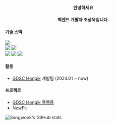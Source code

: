 <div style="text-align: center;">

#### 안녕하세요

#### 백엔드 개발자 조상욱입니다.

</div>

#### 기술 스택

<img src="https://img.shields.io/badge/Spring-47A248?style=flat-square&logo=spring&logoColor=white"> 
<br>
<img src="https://img.shields.io/badge/Java-00396?style=flat-square&logo=java&logoColor=white"> 
<img src="https://img.shields.io/badge/Python-3776AB?style=flat-square&logo=python&logoColor=white"> 
<br>
<img src="https://img.shields.io/badge/MySQL-4479A1?style=flat-square&logo=mysql&logoColor=white"> 
<img src="https://img.shields.io/badge/Postgresql-4169E1?style=flat-square&logo=postgresql&logoColor=white"> 
<img src="https://img.shields.io/badge/Redis-DC382D?style=flat-square&logo=redis&logoColor=white">

#### 활동

- [GDSC Hongik](https://github.com/GDSC-Hongik) 개발팀 (2024.01 ~ now)

#### 프로젝트

- [GDSC Hongik 플랫폼](https://github.com/GDSC-Hongik/gdsc-server)
- [NewFit](https://github.com/NewFit/NewFit-Backend)

![Sangwook's GitHub stats](https://github-readme-stats.vercel.app/api?username=Sangwook02&show_icons=true&?count_private=true)
